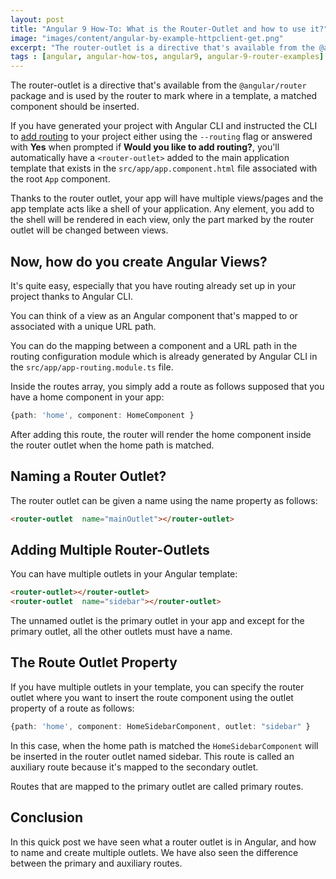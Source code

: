 ```yaml
---
layout: post
title: "Angular 9 How-To: What is the Router-Outlet and how to use it?"
image: "images/content/angular-by-example-httpclient-get.png"
excerpt: "The router-outlet is a directive that's available from the @angular/router package and is used by the router to mark where in a template, a matched component should be inserted." 
tags : [angular, angular-how-tos, angular9, angular-9-router-examples] 
---
```


The router-outlet is a directive that's available from the `@angular/router` package and is used by the router to mark where in a template, a matched component should be inserted.

If you have generated your project with Angular CLI and instructed the CLI to [add routing](https://www.techiediaries.com/angular-router/) to your project either using the `--routing` flag or answered with **Yes** when prompted if **Would you like to add routing?**, you'll automatically have a `<router-outlet>` added to the main application template that exists in the `src/app/app.component.html` file associated with the root `App` component.

Thanks to the router outlet, your app will have multiple views/pages and the app template acts like a shell of your application. Any element, you add to the shell will be rendered in each view, only the part marked by the router outlet will be changed between views.

## Now, how do you create Angular Views?

It's quite easy, especially that you have routing already set up in your project thanks to Angular CLI.

You can think of a view as an Angular component that's mapped to or associated with a unique URL path.        

You can do the mapping between a component and a URL path in the routing configuration module which is already generated by Angular CLI in the `src/app/app-routing.module.ts` file.

Inside the routes array, you simply add a route as follows supposed that you have a home component in your app:

```ts
{path: 'home', component: HomeComponent }
```

After adding this route, the router will render the home component inside the router outlet when the home path is matched.


## Naming a Router Outlet?

The router outlet can be given a name using the name property as follows:

```html
<router-outlet  name="mainOutlet"></router-outlet>
```

## Adding Multiple Router-Outlets

You can have multiple outlets in your Angular template:

```html
<router-outlet></router-outlet>  
<router-outlet  name="sidebar"></router-outlet>  
```

The unnamed outlet is the primary outlet in your app and except for the primary outlet, all the other outlets must have a name.


## The Route Outlet Property 

If you have multiple outlets in your template, you can specify the router outlet where you want to insert the route component using the outlet property of a route as follows:

```ts
{path: 'home', component: HomeSidebarComponent, outlet: "sidebar" }
```

In this case, when the home path is matched the `HomeSidebarComponent` will be inserted in the router outlet named sidebar. This route is called an auxiliary route because it's mapped to the secondary outlet.

Routes that are mapped to the primary outlet are called primary routes.

## Conclusion

In this quick post we have seen what a router outlet is in Angular, and how to name and create multiple outlets. We have also seen the difference between the primary and auxiliary routes.



